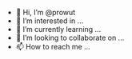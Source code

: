 - 👋 Hi, I’m @prowut
- 👀 I’m interested in ...
- 🌱 I’m currently learning ...
- 💞️ I’m looking to collaborate on ...
- 📫 How to reach me ...

<!---
prowut/prowut is a ✨ special ✨ repository because its `README.md` (this file) appears on your GitHub profile.
You can click the Preview link to take a look at your changes.
--->

